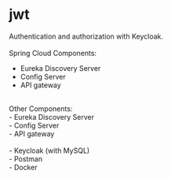 # jwt
Authentication and authorization with Keycloak.</br>
</br>
Spring Cloud Components: </br>
- Eureka Discovery Server</br>
- Config Server</br>
- API gateway</br>
</br>
Other Components:</br>
- Eureka Discovery Server</br>
- Config Server</br>
- API gateway</br>
</br>
- Keycloak (with MySQL)</br>
- Postman</br>
- Docker</br>
</br>
